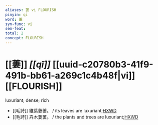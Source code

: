 ```yaml
---
aliases: 萋 vi FLOURISH
pinyin: qī
word: 萋
syn-func: vi
sem-feat: 
total: 2
concept: FLOURISH 
---
```

# [[萋]] *[[qī]]*  [[uuid-c20780b3-41f9-491b-bb61-a269c1c4b48f|vi]] [[FLOURISH]]
luxuriant; dense; rich
 - [[毛詩]] 維葉萋萋。 / its leaves are luxuriant;[HXWD](https://hxwd.org/textview.html?location=KR1c0001_tls_001-9a.4)
 - [[毛詩]] 卉木萋萋。 / the plants and trees are luxuriant;[HXWD](https://hxwd.org/textview.html?location=KR1c0001_tls_016-68a.3)